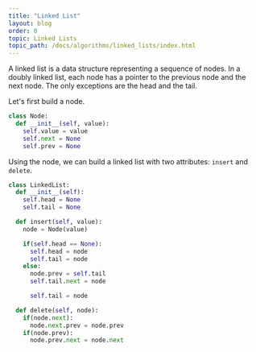 ```yaml
---
title: "Linked List"
layout: blog
order: 0
topic: Linked Lists
topic_path: /docs/algorithms/linked_lists/index.html
---
```

A linked list is a data structure representing a sequence of nodes. In a doubly linked list, each node has a pointer to the previous node and the next node. The only exceptions are the head and the tail.

Let's first build a node.

```python
class Node:
  def __init__(self, value):
    self.value = value
    self.next = None
    self.prev = None
```

Using the node, we can build a linked list with two attributes: `insert` and `delete`.

```python
class LinkedList:
  def __init__(self):
    self.head = None
    self.tail = None

  def insert(self, value):
    node = Node(value)

    if(self.head == None):
      self.head = node
      self.tail = node
    else:
      node.prev = self.tail
      self.tail.next = node

      self.tail = node

  def delete(self, node):
    if(node.next):
      node.next.prev = node.prev
    if(node.prev):
      node.prev.next = node.next
```